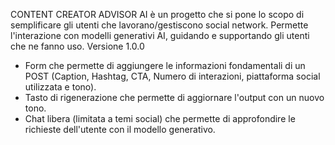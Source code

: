 CONTENT CREATOR ADVISOR AI è un progetto che si pone lo scopo di semplificare gli utenti che lavorano/gestiscono social network. Permette l'interazione con modelli generativi AI,
guidando e supportando gli utenti che ne fanno uso.
Versione 1.0.0
- Form che permette di aggiungere le informazioni fondamentali di un POST (Caption, Hashtag, CTA, Numero di interazioni, piattaforma social utilizzata e tono).
- Tasto di rigenerazione che permette di aggiornare l'output con un nuovo tono.
- Chat libera (limitata a temi social) che permette di approfondire le richieste dell'utente con il modello generativo.